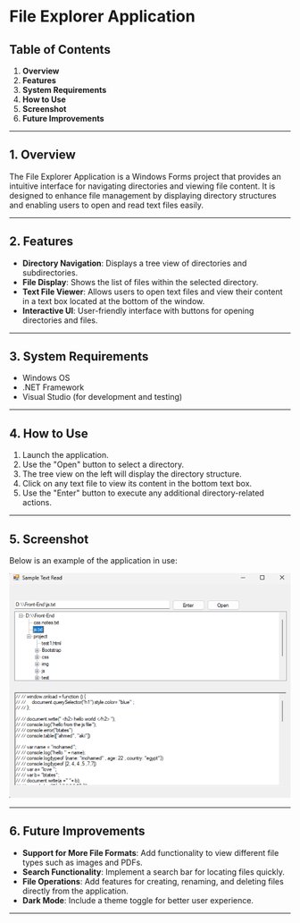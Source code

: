# File Explorer Application

## Table of Contents
1. **Overview**
2. **Features**
3. **System Requirements**
4. **How to Use**
5. **Screenshot**
6. **Future Improvements**

---

## 1. Overview
The File Explorer Application is a Windows Forms project that provides an intuitive interface for navigating directories and viewing file content. It is designed to enhance file management by displaying directory structures and enabling users to open and read text files easily.

---

## 2. Features
- **Directory Navigation**: Displays a tree view of directories and subdirectories.
- **File Display**: Shows the list of files within the selected directory.
- **Text File Viewer**: Allows users to open text files and view their content in a text box located at the bottom of the window.
- **Interactive UI**: User-friendly interface with buttons for opening directories and files.

---

## 3. System Requirements
- Windows OS
- .NET Framework
- Visual Studio (for development and testing)

---

## 4. How to Use
1. Launch the application.
2. Use the "Open" button to select a directory.
3. The tree view on the left will display the directory structure.
4. Click on any text file to view its content in the bottom text box.
5. Use the "Enter" button to execute any additional directory-related actions.

---

## 5. Screenshot
Below is an example of the application in use:

![File Explorer Application Screenshot](display.png)

---

## 6. Future Improvements
- **Support for More File Formats**: Add functionality to view different file types such as images and PDFs.
- **Search Functionality**: Implement a search bar for locating files quickly.
- **File Operations**: Add features for creating, renaming, and deleting files directly from the application.
- **Dark Mode**: Include a theme toggle for better user experience.

---


